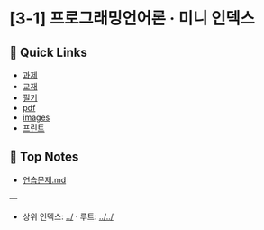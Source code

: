 # [3-1] 프로그래밍언어론 · 미니 인덱스

## 🔗 Quick Links
- [과제](./%EA%B3%BC%EC%A0%9C)
- [교재](./%EA%B5%90%EC%9E%AC)
- [필기](./%ED%95%84%EA%B8%B0)
- [pdf](./pdf)
- [images](./images)
- [프린트](./%ED%94%84%EB%A6%B0%ED%8A%B8)

## 📄 Top Notes
- [연습문제.md](./%EC%97%B0%EC%8A%B5%EB%AC%B8%EC%A0%9C.md)

—
- 상위 인덱스: [../](../) · 루트: [../../](../../)

